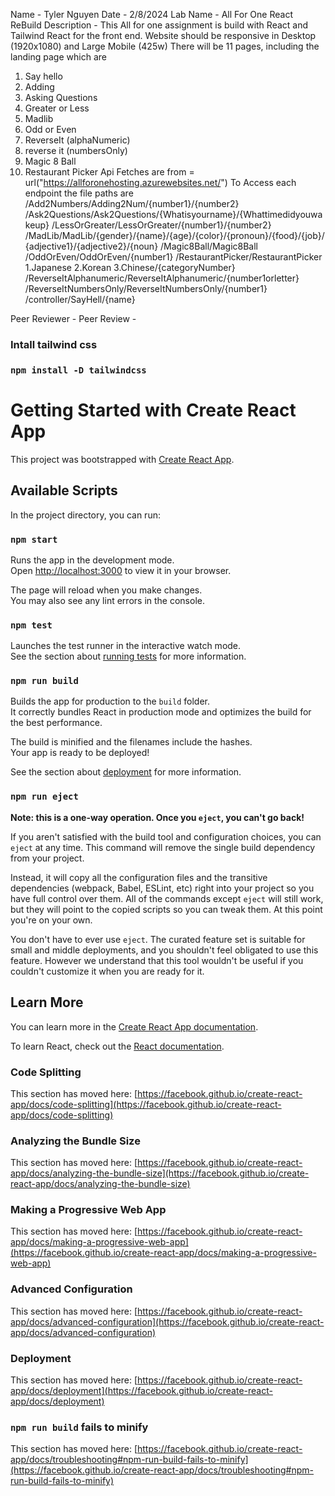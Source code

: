Name - Tyler Nguyen
Date - 2/8/2024
Lab Name - All For One React ReBuild 
Description - 
This All for one assignment is build with React and Tailwind React for the front end.
Website should be responsive in Desktop (1920x1080) and Large Mobile (425w)
There will be 11 pages, including the landing page which are 
1. Say hello 
2. Adding
3. Asking Questions 
4. Greater or Less 
5. Madlib 
6. Odd or Even 
7. ReverseIt (alphaNumeric) 
8. reverse it (numbersOnly) 
9. Magic 8 Ball 
10. Restaurant Picker 
Api Fetches are from = url("https://allforonehosting.azurewebsites.net/")
To Access each endpoint the file paths are
/Add2Numbers/Adding2Num/{number1}/{number2}
/Ask2Questions/Ask2Questions/{Whatisyourname}/{Whattimedidyouwakeup}
/LessOrGreater/LessOrGreater/{number1}/{number2}
/MadLib/MadLib/{gender}/{name}/{age}/{color}/{pronoun}/{food}/{job}/{adjective1}/{adjective2}/{noun}
/Magic8Ball/Magic8Ball
/OddOrEven/OddOrEven/{number1}
/RestaurantPicker/RestaurantPicker 1.Japanese 2.Korean 3.Chinese/{categoryNumber}
/ReverseItAlphanumeric/ReverseItAlphanumeric/{number1orletter}
/ReverseItNumbersOnly/ReverseItNumbersOnly/{number1}
/controller/SayHell/{name}

Peer Reviewer - 
Peer Review - 


### Intall tailwind css

### `npm install -D tailwindcss`

# Getting Started with Create React App

This project was bootstrapped with [Create React App](https://github.com/facebook/create-react-app).

## Available Scripts

In the project directory, you can run:

### `npm start`

Runs the app in the development mode.\
Open [http://localhost:3000](http://localhost:3000) to view it in your browser.

The page will reload when you make changes.\
You may also see any lint errors in the console.

### `npm test`

Launches the test runner in the interactive watch mode.\
See the section about [running tests](https://facebook.github.io/create-react-app/docs/running-tests) for more information.

### `npm run build`

Builds the app for production to the `build` folder.\
It correctly bundles React in production mode and optimizes the build for the best performance.

The build is minified and the filenames include the hashes.\
Your app is ready to be deployed!

See the section about [deployment](https://facebook.github.io/create-react-app/docs/deployment) for more information.

### `npm run eject`

**Note: this is a one-way operation. Once you `eject`, you can't go back!**

If you aren't satisfied with the build tool and configuration choices, you can `eject` at any time. This command will remove the single build dependency from your project.

Instead, it will copy all the configuration files and the transitive dependencies (webpack, Babel, ESLint, etc) right into your project so you have full control over them. All of the commands except `eject` will still work, but they will point to the copied scripts so you can tweak them. At this point you're on your own.

You don't have to ever use `eject`. The curated feature set is suitable for small and middle deployments, and you shouldn't feel obligated to use this feature. However we understand that this tool wouldn't be useful if you couldn't customize it when you are ready for it.

## Learn More

You can learn more in the [Create React App documentation](https://facebook.github.io/create-react-app/docs/getting-started).

To learn React, check out the [React documentation](https://reactjs.org/).

### Code Splitting

This section has moved here: [https://facebook.github.io/create-react-app/docs/code-splitting](https://facebook.github.io/create-react-app/docs/code-splitting)

### Analyzing the Bundle Size

This section has moved here: [https://facebook.github.io/create-react-app/docs/analyzing-the-bundle-size](https://facebook.github.io/create-react-app/docs/analyzing-the-bundle-size)

### Making a Progressive Web App

This section has moved here: [https://facebook.github.io/create-react-app/docs/making-a-progressive-web-app](https://facebook.github.io/create-react-app/docs/making-a-progressive-web-app)

### Advanced Configuration

This section has moved here: [https://facebook.github.io/create-react-app/docs/advanced-configuration](https://facebook.github.io/create-react-app/docs/advanced-configuration)

### Deployment

This section has moved here: [https://facebook.github.io/create-react-app/docs/deployment](https://facebook.github.io/create-react-app/docs/deployment)

### `npm run build` fails to minify

This section has moved here: [https://facebook.github.io/create-react-app/docs/troubleshooting#npm-run-build-fails-to-minify](https://facebook.github.io/create-react-app/docs/troubleshooting#npm-run-build-fails-to-minify)
